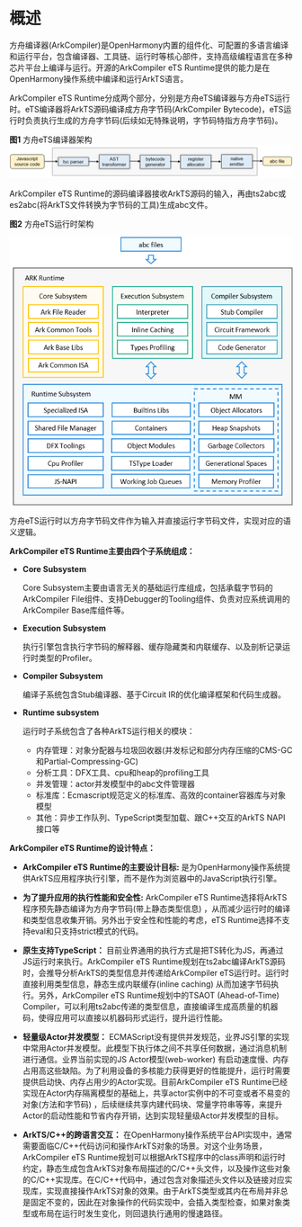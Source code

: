 # 概述<a name="ZH-CN_TOPIC_0000001174295771"></a>

方舟编译器\(ArkCompiler\)是OpenHarmony内置的组件化、可配置的多语言编译和运行平台，包含编译器、工具链、运行时等核心部件，支持高级编程语言在多种芯片平台上编译与运行。开源的ArkCompiler eTS Runtime提供的能力是在OpenHarmony操作系统中编译和运行ArkTS语言。

ArkCompiler eTS Runtime分成两个部分，分别是方舟eTS编译器与方舟eTS运行时。eTS编译器将ArkTS源码编译成方舟字节码\(ArkCompiler Bytecode\)，eTS运行时负责执行生成的方舟字节码\(后续如无特殊说明，字节码特指方舟字节码\)。

**图1** 方舟eTS编译器架构
![](figures/zh-cn_image_0000001197967897.png)

ArkCompiler eTS Runtime的源码编译器接收ArkTS源码的输入，再由ts2abc或es2abc\(将ArkTS文件转换为字节码的工具\)生成abc文件。

**图2** 方舟eTS运行时架构

![](figures/zh-cn_image_ark-ts-arch.png)

方舟eTS运行时以方舟字节码文件作为输入并直接运行字节码文件，实现对应的语义逻辑。

**ArkCompiler eTS Runtime主要由四个子系统组成：**

-   **Core Subsystem**

    Core Subsystem主要由语言无关的基础运行库组成，包括承载字节码的ArkCompiler File组件、支持Debugger的Tooling组件、负责对应系统调用的ArkCompiler Base库组件等。

-   **Execution Subsystem**

    执行引擎包含执行字节码的解释器、缓存隐藏类和内联缓存、以及剖析记录运行时类型的Profiler。

-   **Compiler Subsystem**

    编译子系统包含Stub编译器、基于Circuit IR的优化编译框架和代码生成器。

-   **Runtime subsystem**

    运行时子系统包含了各种ArkTS运行相关的模块：
    - 内存管理：对象分配器与垃圾回收器\(并发标记和部分内存压缩的CMS-GC和Partial-Compressing-GC\)
    - 分析工具：DFX工具、cpu和heap的profiling工具
    - 并发管理：actor并发模型中的abc文件管理器
    - 标准库：Ecmascript规范定义的标准库、高效的container容器库与对象模型
    - 其他：异步工作队列、TypeScript类型加载、跟C++交互的ArkTS NAPI接口等

**ArkCompiler eTS Runtime的设计特点：**

- **ArkCompiler eTS Runtime的主要设计目标:** 是为OpenHarmony操作系统提供ArkTS应用程序执行引擎，而不是作为浏览器中的JavaScript执行引擎。

-  **为了提升应用的执行性能和安全性:** ArkCompiler eTS Runtime选择将ArkTS程序预先静态编译为方舟字节码\(带上静态类型信息\) ，从而减少运行时的编译和类型信息收集开销。另外出于安全性和性能的考虑，eTS Runtime选择不支持eval和只支持strict模式的代码。

-  **原生支持TypeScript：** 目前业界通用的执行方式是把TS转化为JS，再通过JS运行时来执行。ArkCompiler eTS Runtime规划在ts2abc编译ArkTS源码时，会推导分析ArkTS的类型信息并传递给ArkCompiler eTS运行时。运行时直接利用类型信息，静态生成内联缓存\(inline caching\) 从而加速字节码执行。另外，ArkCompiler eTS Runtime规划中的TSAOT \(Ahead-of-Time\) Compiler，可以利用ts2abc传递的类型信息，直接编译生成高质量的机器码，使得应用可以直接以机器码形式运行，提升运行性能。

-  **轻量级Actor并发模型：** ECMAScript没有提供并发规范，业界JS引擎的实现中常用Actor并发模型。此模型下执行体之间不共享任何数据，通过消息机制进行通信。业界当前实现的JS Actor模型\(web-worker\) 有启动速度慢、内存占用高这些缺陷。为了利用设备的多核能力获得更好的性能提升，运行时需要提供启动快、内存占用少的Actor实现。目前ArkCompiler eTS Runtime已经实现在Actor内存隔离模型的基础上，共享actor实例中的不可变或者不易变的对象\(方法和字节码\) ，后续继续共享内建代码块、常量字符串等等，来提升Actor的启动性能和节省内存开销，达到实现轻量级Actor并发模型的目标。

-  **ArkTS/C++的跨语言交互：** 在OpenHarmony操作系统平台API实现中，通常需要面临C/C++代码访问和操作ArkTS对象的场景。对这个业务场景，ArkCompiler eTS Runtime规划可以根据ArkTS程序中的class声明和运行时约定，静态生成包含ArkTS对象布局描述的C/C++头文件，以及操作这些对象的C/C++实现库。在C/C++代码中，通过包含对象描述头文件以及链接对应实现库，实现直接操作ArkTS对象的效果。由于ArkTS类型或其内在布局并非总是固定不变的，因此在对象操作的代码实现中，会插入类型检查，如果对象类型或布局在运行时发生变化，则回退执行通用的慢速路径。

